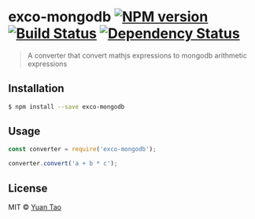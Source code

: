 # exco-mongodb [![NPM version][npm-image]][npm-url] [![Build Status][travis-image]][travis-url] [![Dependency Status][daviddm-image]][daviddm-url]
> A converter that convert mathjs expressions to mongodb arithmetic expressions

## Installation

```sh
$ npm install --save exco-mongodb
```

## Usage

```js
const converter = require('exco-mongodb');

converter.convert('a + b * c');
```
## License

MIT © [Yuan Tao](towyuan@outlook.com)


[npm-image]: https://badge.fury.io/js/exco-mongodb.svg
[npm-url]: https://npmjs.org/package/exco-mongodb
[travis-image]: https://travis-ci.org/taoyuan/exco-mongodb.svg?branch=master
[travis-url]: https://travis-ci.org/taoyuan/exco-mongodb
[daviddm-image]: https://david-dm.org/taoyuan/exco-mongodb.svg?theme=shields.io
[daviddm-url]: https://david-dm.org/taoyuan/exco-mongodb
